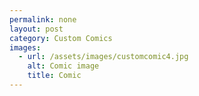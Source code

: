 ```yaml
---
permalink: none
layout: post
category: Custom Comics
images:   
  - url: /assets/images/customcomic4.jpg
    alt: Comic image
    title: Comic
---
```

